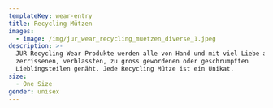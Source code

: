 ```yaml
---
templateKey: wear-entry
title: Recycling Mützen
images:
  - image: /img/jur_wear_recycling_muetzen_diverse_1.jpeg
description: >-
  JUR Recycling Wear Produkte werden alle von Hand und mit viel Liebe aus alten,
  zerrissenen, verblassten, zu gross gewordenen oder geschrumpften
  Lieblingsteilen genäht. Jede Recycling Mütze ist ein Unikat.
size:
  - One Size
gender: unisex
---
```



